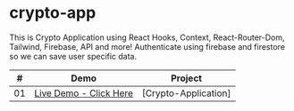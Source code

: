 # crypto-app
 This is Crypto Application using React Hooks, Context, React-Router-Dom, Tailwind, Firebase, API and more! 
 Authenticate using firebase and firestore so we can save user specific data.




|  #  |  Demo                                                                                                                    | Project                                                                       |
| :-: | --------------------------------------------------------------------------------------------------------------------------- | --------------------------------------------------------------------------------- |
| 01  | [Live Demo - Click Here](https://cryptobase-846bc.web.app)                                                                  | [Crypto-Application]             |
